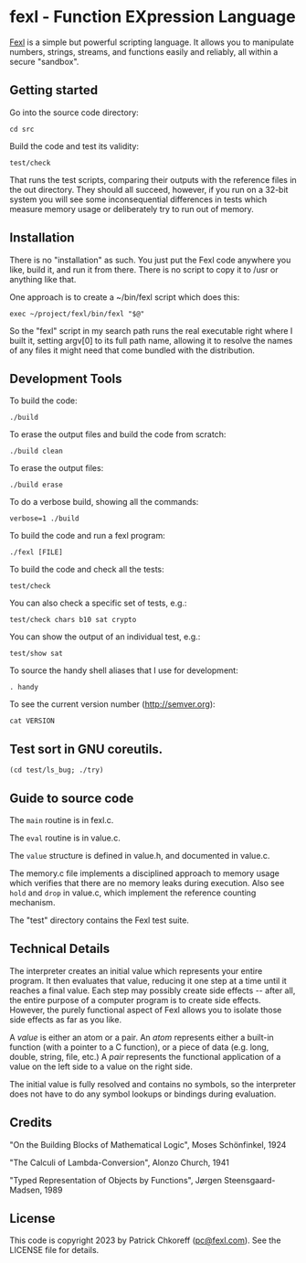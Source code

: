# fexl - Function EXpression Language

[Fexl](http://fexl.com) is a simple but powerful scripting language.  It allows
you to manipulate numbers, strings, streams, and functions easily and reliably,
all within a secure "sandbox".

## Getting started

Go into the source code directory:
```
cd src
```

Build the code and test its validity:
```
test/check
```

That runs the test scripts, comparing their outputs with the reference files in
the out directory.  They should all succeed, however, if you run on a 32-bit
system you will see some inconsequential differences in tests which measure
memory usage or deliberately try to run out of memory.

## Installation

There is no "installation" as such.  You just put the Fexl code anywhere you
like, build it, and run it from there.  There is no script to copy it to /usr
or anything like that.

One approach is to create a ~/bin/fexl script which does this:
```
exec ~/project/fexl/bin/fexl "$@"
```

So the "fexl" script in my search path runs the real executable right where I
built it, setting argv[0] to its full path name, allowing it to resolve the
names of any files it might need that come bundled with the distribution.

## Development Tools

To build the code:
```
./build
```

To erase the output files and build the code from scratch:
```
./build clean
```

To erase the output files:
```
./build erase
```

To do a verbose build, showing all the commands:
```
verbose=1 ./build
```

To build the code and run a fexl program:
```
./fexl [FILE]
```

To build the code and check all the tests:
```
test/check
```

You can also check a specific set of tests, e.g.:
```
test/check chars b10 sat crypto
```

You can show the output of an individual test, e.g.:
```
test/show sat
```

To source the handy shell aliases that I use for development:
```
. handy
```

To see the current version number (http://semver.org):
```
cat VERSION
```

## Test sort in GNU coreutils.

```
(cd test/ls_bug; ./try)
```

## Guide to source code

The `main` routine is in fexl.c.

The `eval` routine is in value.c.

The `value` structure is defined in value.h, and documented in value.c.

The memory.c file implements a disciplined approach to memory usage which
verifies that there are no memory leaks during execution.  Also see `hold`
and `drop` in value.c, which implement the reference counting mechanism.

The "test" directory contains the Fexl test suite.

## Technical Details

The interpreter creates an initial value which represents your entire program.
It then evaluates that value, reducing it one step at a time until it reaches a
final value.  Each step may possibly create side effects -- after all, the
entire purpose of a computer program is to create side effects.  However, the
purely functional aspect of Fexl allows you to isolate those side effects as
far as you like.

A *value* is either an atom or a pair.  An *atom* represents either a built-in
function (with a pointer to a C function), or a piece of data (e.g. long,
double, string, file, etc.)  A *pair* represents the functional application of
a value on the left side to a value on the right side.

The initial value is fully resolved and contains no symbols, so the interpreter
does not have to do any symbol lookups or bindings during evaluation.

## Credits

"On the Building Blocks of Mathematical Logic", Moses Schönfinkel, 1924

"The Calculi of Lambda-Conversion", Alonzo Church, 1941

"Typed Representation of Objects by Functions", Jørgen Steensgaard-Madsen, 1989

## License
This code is copyright 2023 by Patrick Chkoreff (pc@fexl.com).
See the LICENSE file for details.
